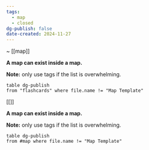 ```yaml
---
tags:
  - map
  - closed
dg-publish: false
date-created: 2024-11-27
---
```

~ [[map]]

**A map can exist inside a map.**

**Note:** only use tags if the list is overwhelming.
```dataview
table dg-publish
from "flashcards" where file.name != "Map Template"
```

[[]]

**A map can exist inside a map.**

**Note:** only use tags if the list is overwhelming.
```dataview
table dg-publish
from #map where file.name != "Map Template"
```
